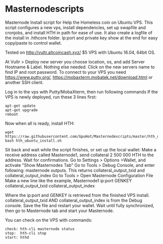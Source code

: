 # Masternodescripts
Masternode Install script for Help the Homeless coin on Ubuntu VPS. 
This script configures a new vps, install dependencies, set up swapfile and cronjobs, and install HTH in path for ease of use.
It also create a logfile of the install in .hthcore folder. Ip:port and private key show at the end for easy copy/paste to control wallet.

Tested on http://vultr.altcoincash.xyz/ $5 VPS with Ubuntu 16.04, 64bit OS. 

At Vultr > Deploy new server you choose location, os, and add Server Hostname & Label. Nothing else needed.
Click on the new servers name to find IP and root password. 
To connect to your VPS you need https://www.putty.org/, https://mobaxterm.mobatek.net/download.html or another SSH client.

Log in to the vps with Putty/MobaXterm, then run following commands
If the VPS is newly deployed, run these 3 lines first:
```
apt-get update
apt-get upgrade
reboot
```
Now when all is ready, install HTH:
```
wget https://raw.githubusercontent.com/GpuHot/Masternodescripts/master/hth_ubuntu_install.sh
bash hth_ubuntu_install.sh
```

Sit back and wait while the script finishes, or set up the local wallet:
Make a receive address called Masternode1, send collateral 2 500 000 HTH to the address. Wait for confirmations.
Go to Settings > Options >Wallet, and activate "Show Masternodes Tab"
Go to Tools > Debug Console, and enter following: masternode outputs. This returns collateral_output_txid and collateral_output_index
Go to Tools > Open Masternode Configuration File
Make a new line like the example,
Masternode1 ip:port GENKEY collateral_output_txid collateral_output_index

Where the ip:port and GENKEY is retrieved from the finished VPS install. collateral_output_txid AND collateral_output_index is from the Debug console.
Save the file and restart your wallet. Wait until fully synchronized, then go to Masternode tab and start your Masternode.

You can check on the VPS with commands:
```
check: hth-cli masternode status
stop:  hth-cli stop
start: hthd
```
